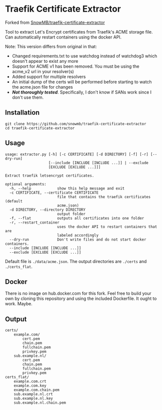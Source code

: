 # Traefik Certificate Extractor

Forked from [SnowMB/traefik-certificate-extractor](https://github.com/SnowMB/traefik-certificate-extractor)

Tool to extract Let's Encrypt certificates from Traefik's ACME storage file. Can automatically restart containers using the docker API.

Note: This version differs from original in that:
* Changed requirements.txt to use watchdog instead of watchdog3 which doesn't appear to exist any more
* Support for ACME v1 has been removed.  You must be using the acme_v2 url in your resolver(s)
* Added support for multiple resolvers
* An initial dump of the certs will be performed before starting to watch the acme.json file for changes
* _**Not thoroughly tested**_. Specifically, I don't know if SANs work since I don't use them.

## Installation
```shell
git clone https://github.com/snowmb/traefik-certificate-extractor
cd traefik-certificate-extractor
```

## Usage
```shell
usage: extractor.py [-h] [-c CERTIFICATE] [-d DIRECTORY] [-f] [-r] [--dry-run]
                    [--include [INCLUDE [INCLUDE ...]] | --exclude
                    [EXCLUDE [EXCLUDE ...]]]

Extract traefik letsencrypt certificates.

optional arguments:
  -h, --help            show this help message and exit
  -c CERTIFICATE, --certificate CERTIFICATE
                        file that contains the traefik certificates (default
                        acme.json)
  -d DIRECTORY, --directory DIRECTORY
                        output folder
  -f, --flat            outputs all certificates into one folder
  -r, --restart_container
                        uses the docker API to restart containers that are
                        labeled accordingly
  --dry-run             Don't write files and do not start docker containers.
  --include [INCLUDE [INCLUDE ...]]
  --exclude [EXCLUDE [EXCLUDE ...]]
```
Default file is `./data/acme.json`. The output directories are `./certs` and `./certs_flat`.

## Docker

There is no image on hub.docker.com for this fork. Feel free to build your own by cloning this repository and using the included Dockerfile.  It ought to work. Maybe.

## Output
```
certs/
    example.com/
        cert.pem
        chain.pem
        fullchain.pem
        privkey.pem
    sub.example.nl/
        cert.pem
        chain.pem
        fullchain.pem
        privkey.pem
certs_flat/
    example.com.crt
    example.com.key
    example.com.chain.pem
    sub.example.nl.crt
    sub.example.nl.key
    sub.example.nl.chain.pem
```
